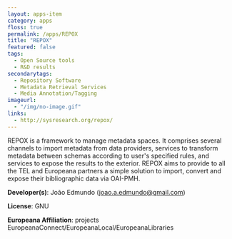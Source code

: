 ```yaml
---
layout: apps-item
category: apps
floss: true
permalink: /apps/REPOX
title: "REPOX"
featured: false
tags:
  - Open Source tools
  - R&D results
secondarytags:
  - Repository Software
  - Metadata Retrieval Services
  - Media Annotation/Tagging
imageurl:
  - "/img/no-image.gif"
links:
  - http://sysresearch.org/repox/
---
```

REPOX is a framework to manage metadata spaces. It comprises several channels to import metadata from data providers, services to transform metadata between schemas according to user's specified rules, and services to expose the results to the exterior. REPOX aims to provide to all the TEL and Europeana partners a simple solution to import, convert and expose their bibliographic data via OAI-PMH.

**Developer(s)**: João Edmundo (joao.a.edmundo@gmail.com)

**License**: GNU

**Europeana Affiliation**: projects EuropeanaConnect/EuropeanaLocal/EuropeanaLibraries 

